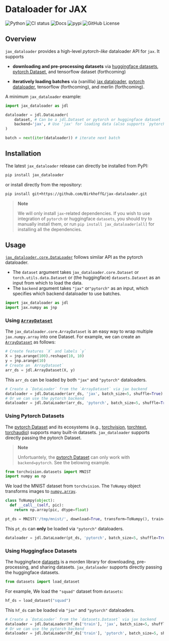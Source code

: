 Dataloader for JAX
================

<!-- WARNING: THIS FILE WAS AUTOGENERATED! DO NOT EDIT! -->

![Python](https://img.shields.io/pypi/pyversions/jax-dataloader.svg)
![CI
status](https://github.com/BirkhoffG/jax-dataloader/actions/workflows/nbdev.yaml/badge.svg)
![Docs](https://github.com/BirkhoffG/jax-dataloader/actions/workflows/deploy.yaml/badge.svg)
![pypi](https://img.shields.io/pypi/v/jax-dataloader.svg) ![GitHub
License](https://img.shields.io/github/license/BirkhoffG/jax-dataloader.svg)

## Overview

`jax_dataloader` provides a high-level *pytorch-like* dataloader API for
`jax`. It supports

- **downloading and pre-processing datasets** via [huggingface
  datasets](https://github.com/huggingface/datasets), [pytorch
  Dataset](https://pytorch.org/docs/stable/data.html#torch.utils.data.Dataset),
  and tensorflow dataset (forthcoming)

- **iteratively loading batches** via (vanillla) [jax
  dataloader](https://birkhoffg.github.io/jax-dataloader/core.html#jax-dataloader),
  [pytorch
  dataloader](https://pytorch.org/docs/stable/data.html#torch.utils.data.DataLoader),
  tensorflow (forthcoming), and merlin (forthcoming).

A minimum `jax_dataloader` example:

``` python
import jax_dataloader as jdl

dataloader = jdl.DataLoader(
    dataset, # Can be a jdl.Dataset or pytorch or huggingface dataset
    backend='jax', # Use 'jax' for loading data (also supports `pytorch`)
)

batch = next(iter(dataloader)) # iterate next batch
```

## Installation

The latest `jax_dataloader` release can directly be installed from PyPI:

``` sh
pip install jax_dataloader
```

or install directly from the repository:

``` sh
pip install git+https://github.com/BirkhoffG/jax-dataloader.git
```

<div>

> **Note**
>
> We will only install `jax`-related dependencies. If you wish to use
> integration of `pytorch` or huggingface `datasets`, you should try to
> manually install them, or run `pip install jax_dataloader[all]` for
> installing all the dependencies.

</div>

## Usage

[`jax_dataloader.core.DataLoader`](api/jax_dataloader/core/DataLoader/#jax_dataloader.core.DataLoader)
follows similar API as the pytorch dataloader.

- The `dataset` argument takes `jax_dataloader.core.Dataset` or
  `torch.utils.data.Dataset` or (the huggingface) `datasets.Dataset` as
  an input from which to load the data.
- The `backend` argument takes `"jax"` or`"pytorch"` as an input, which
  specifies which backend dataloader to use batches.

``` python
import jax_dataloader as jdl
import jax.numpy as jnp
```

### Using [`ArrayDataset`](api/jax_dataloader/datasets/ArrayDataset/#jax_dataloader.datasets.ArrayDataset)

The `jax_dataloader.core.ArrayDataset` is an easy way to wrap multiple
`jax.numpy.array` into one Dataset. For example, we can create an
[`ArrayDataset`](api/jax_dataloader/datasets/ArrayDataset/#jax_dataloader.datasets.ArrayDataset)
as follows:

``` python
# Create features `X` and labels `y`
X = jnp.arange(100).reshape(10, 10)
y = jnp.arange(10)
# Create an `ArrayDataset`
arr_ds = jdl.ArrayDataset(X, y)
```

This `arr_ds` can be loaded by both `"jax"` and `"pytorch"` dataloaders.

``` python
# Create a `DataLoader` from the `ArrayDataset` via jax backend
dataloader = jdl.DataLoader(arr_ds, 'jax', batch_size=5, shuffle=True)
# Or we can use the pytorch backend
dataloader = jdl.DataLoader(arr_ds, 'pytorch', batch_size=5, shuffle=True)
```

### Using Pytorch Datasets

The [pytorch Dataset](https://pytorch.org/docs/stable/data.html) and its
ecosystems (e.g.,
[torchvision](https://pytorch.org/vision/stable/index.html),
[torchtext](https://pytorch.org/text/stable/index.html),
[torchaudio](https://pytorch.org/audio/stable/index.html)) supports many
built-in datasets. `jax_dataloader` supports directly passing the
pytorch Dataset.

<div>

> **Note**
>
> Unfortuantely, the [pytorch
> Dataset](https://pytorch.org/docs/stable/data.html) can only work with
> `backend=pytorch`. See the belowing example.

</div>

``` python
from torchvision.datasets import MNIST
import numpy as np
```

We load the MNIST dataset from `torchvision`. The `ToNumpy` object
transforms images to
[`numpy.array`](https://numpy.org/doc/stable/reference/generated/numpy.array.html#numpy.array).

``` python
class ToNumpy(object):
  def __call__(self, pic):
    return np.array(pic, dtype=float)
```

``` python
pt_ds = MNIST('/tmp/mnist/', download=True, transform=ToNumpy(), train=False)
```

This `pt_ds` can **only** be loaded via `"pytorch"` dataloaders.

``` python
dataloader = jdl.DataLoader(pt_ds, 'pytorch', batch_size=5, shuffle=True)
```

### Using Huggingface Datasets

The huggingface [datasets](https://github.com/huggingface/datasets) is a
morden library for downloading, pre-processing, and sharing datasets.
`jax_dataloader` supports directly passing the huggingface datasets.

``` python
from datasets import load_dataset
```

For example, We load the `"squad"` dataset from `datasets`:

``` python
hf_ds = load_dataset("squad")
```

This `hf_ds` can be loaded via `"jax"` and `"pytorch"` dataloaders.

``` python
# Create a `DataLoader` from the `datasets.Dataset` via jax backend
dataloader = jdl.DataLoader(hf_ds['train'], 'jax', batch_size=5, shuffle=True)
# Or we can use the pytorch backend
dataloader = jdl.DataLoader(hf_ds['train'], 'pytorch', batch_size=5, shuffle=True)
```
